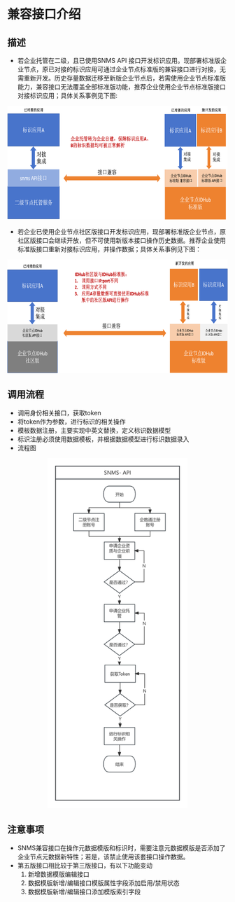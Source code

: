 # 兼容接口介绍

## 描述

- 若企业托管在二级，且已使用SNMS API 接口开发标识应用。现部署标准版企业节点，原已对接的标识应用可通过企业节点标准版的兼容接口进行对接，无需重新开发。历史存量数据迁移至新版企业节点后，若需使用企业节点标准版能力，兼容接口无法覆盖全部标准版功能，推荐企业使用企业节点标准版接口对接标识应用；具体关系事例见下图:

<center><img src="./images/api-desc2.png" width="650" height="260"/></center>

- 若企业已使用企业节点社区版接口开发标识应用，现部署标准版企业节点，原社区版接口会继续开放，但不可使用新版本接口操作历史数据。推荐企业使用标准版接口重新对接标识应用，并操作数据；具体关系事例见下图：

<center><img src="./images/api-desc1.png" width="650" height="260"/></center>


## 调用流程
- 调用身份相关接口，获取token
- 将token作为参数，进行标识的相关操作
- 模板数据注册，主要实现中英文替换，定义标识数据模型
- 标识注册必须使用数据模板，并根据数据模型进行标识数据录入
- 流程图

<center><img src="./images/img.png" width="320" height="800"/></center>

## 注意事项
- SNMS兼容接口在操作元数据模版和标识时，需要注意元数据模版是否添加了企业节点元数据新特性；若是，该禁止使用该套接口操作数据。
- 第五版接口相比较于第三版接口，有以下功能变动
  1. 新增数据模版编辑接口
  2. 数据模版新增/编辑接口模版属性字段添加启用/禁用状态
  3. 数据模版新增/编辑接口添加模版索引字段
